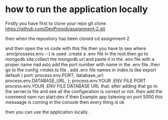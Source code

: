 # how to run the application locally

Firstly you have first to clone your repo
git clone https://github.com/DevPronob/assignment-2.git

then when the repository has been cloned
cd assignment-2

and then open the vs code with this file.then you have to see where .env(prossess.env.--) is used .create a .env file in the root.then go to  mongodb site.collect the mongodb url and paste it in the .env file with a proper name 
nad aslo add the port number with name in the .env file .then go to the config >index.ts file . add .env file names in index.ts like 
export default {
  port: process.env.PORT,
  database_url: process.env.DATABASE_URL,
};
process.env.YOUR .ENV FILE PORT
process.env.YOUR .ENV FILE DATABASE URL
that. after adding that go to the server.ts file and see all the configeration is correct or not.
then add the commend 
npm run start:dev
if then 
Example app listening on port 5000
this messaage is coming in the console then every thing is ok 

then you can use the application locally .

